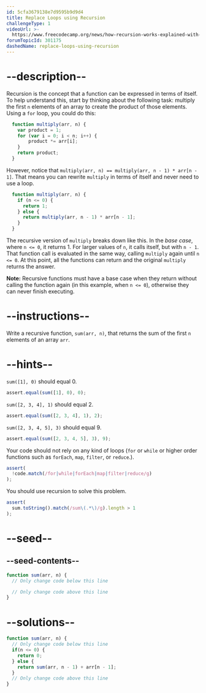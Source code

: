 ```yaml
---
id: 5cfa3679138e7d9595b9d9d4
title: Replace Loops using Recursion
challengeType: 1
videoUrl: >-
  https://www.freecodecamp.org/news/how-recursion-works-explained-with-flowcharts-and-a-video-de61f40cb7f9/
forumTopicId: 301175
dashedName: replace-loops-using-recursion
---
```


# --description--

Recursion is the concept that a function can be expressed in terms of itself. To help understand this, start by thinking about the following task: multiply the first `n` elements of an array to create the product of those elements. Using a `for` loop, you could do this:

```js
  function multiply(arr, n) {
    var product = 1;
    for (var i = 0; i < n; i++) {
        product *= arr[i];
    }
    return product;
  }
```

However, notice that `multiply(arr, n) == multiply(arr, n - 1) * arr[n - 1]`. That means you can rewrite `multiply` in terms of itself and never need to use a loop.

```js
  function multiply(arr, n) {
    if (n <= 0) {
      return 1;
    } else {
      return multiply(arr, n - 1) * arr[n - 1];
    }
  }
```

The recursive version of `multiply` breaks down like this. In the <dfn>base case</dfn>, where `n <= 0`, it returns 1. For larger values of `n`, it calls itself, but with `n - 1`. That function call is evaluated in the same way, calling `multiply` again until `n <= 0`. At this point, all the functions can return and the original `multiply` returns the answer.

**Note:** Recursive functions must have a base case when they return without calling the function again (in this example, when `n <= 0`), otherwise they can never finish executing.

# --instructions--

Write a recursive function, `sum(arr, n)`, that returns the sum of the first `n` elements of an array `arr`.

# --hints--

`sum([1], 0)` should equal 0.

```js
assert.equal(sum([1], 0), 0);
```

`sum([2, 3, 4], 1)` should equal 2.

```js
assert.equal(sum([2, 3, 4], 1), 2);
```

`sum([2, 3, 4, 5], 3)` should equal 9.

```js
assert.equal(sum([2, 3, 4, 5], 3), 9);
```

Your code should not rely on any kind of loops (`for` or `while` or higher order functions such as `forEach`, `map`, `filter`, or `reduce`.).

```js
assert(
  !code.match(/for|while|forEach|map|filter|reduce/g)
);
```

You should use recursion to solve this problem.

```js
assert(
  sum.toString().match(/sum\(.*\)/g).length > 1
);
```

# --seed--

## --seed-contents--

```js
function sum(arr, n) {
  // Only change code below this line

  // Only change code above this line
}
```

# --solutions--

```js
function sum(arr, n) {
  // Only change code below this line
  if(n <= 0) {
    return 0;
  } else {
    return sum(arr, n - 1) + arr[n - 1];
  }
  // Only change code above this line
}
```
